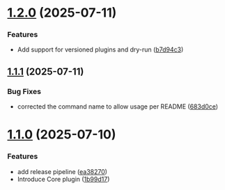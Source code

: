 # [1.2.0](https://github.com/DuncanMcPherson/dotnet-semantic-release/compare/v1.1.1...v1.2.0) (2025-07-11)


### Features

* Add support for versioned plugins and dry-run ([b7d94c3](https://github.com/DuncanMcPherson/dotnet-semantic-release/commit/b7d94c30a4fa9877eadae1c153d1454572490d57))

## [1.1.1](https://github.com/DuncanMcPherson/dotnet-semantic-release/compare/v1.1.0...v1.1.1) (2025-07-11)


### Bug Fixes

* corrected the command name to allow usage per README ([683d0ce](https://github.com/DuncanMcPherson/dotnet-semantic-release/commit/683d0ce842c96e72a161b4f31bb60b030cad94b2))

# [1.1.0](https://github.com/DuncanMcPherson/dotnet-semantic-release/compare/v1.0.0...v1.1.0) (2025-07-10)


### Features

* add release pipeline ([ea38270](https://github.com/DuncanMcPherson/dotnet-semantic-release/commit/ea38270453b4b61379897dff64903edae92735a8))
* Introduce Core plugin ([1b99d17](https://github.com/DuncanMcPherson/dotnet-semantic-release/commit/1b99d1729970595f5968ddb3b8d36265b3d7ea5e))
